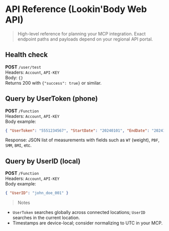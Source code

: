 # API Reference (Lookin'Body Web API)

> High-level reference for planning your MCP integration. Exact endpoint paths and payloads depend on your regional API portal.

## Health check
**POST** `/user/test`  
Headers: `Account`, `API-KEY`  
Body: `{}`  
Returns 200 with `{"success": true}` or similar.

## Query by UserToken (phone)
**POST** `/Function`  
Headers: `Account`, `API-KEY`  
Body example:
```json
{ "UserToken": "5551234567", "StartDate": "20240101", "EndDate": "20241231" }
```
Response: JSON list of measurements with fields such as `WT` (weight), `PBF`, `SMM`, `BMI`, etc.

## Query by UserID (local)
**POST** `/Function`  
Headers: `Account`, `API-KEY`  
Body example:
```json
{ "UserID": "john_doe_001" }
```

> Notes
- `UserToken` searches globally across connected locations; `UserID` searches in the current location.
- Timestamps are device-local; consider normalizing to UTC in your MCP.
